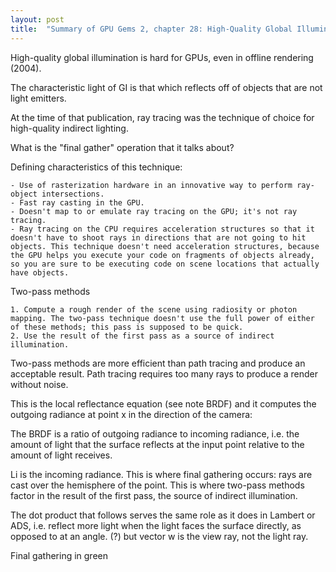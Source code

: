 ```yaml
---
layout: post
title:  "Summary of GPU Gems 2, chapter 28: High-Quality Global Illumination Rendering Using Rasterization"
---
```

High-quality global illumination is hard for GPUs, even in offline rendering (2004).

The characteristic light of GI is that which reflects off of objects that are not light emitters.

At the time of that publication, ray tracing was the technique of choice for high-quality indirect lighting.

What is the "final gather" operation that it talks about?

Defining characteristics of this technique:

	- Use of rasterization hardware in an innovative way to perform ray-object intersections.
	- Fast ray casting in the GPU.
	- Doesn't map to or emulate ray tracing on the GPU; it's not ray tracing.
	- Ray tracing on the CPU requires acceleration structures so that it doesn't have to shoot rays in directions that are not going to hit objects. This technique doesn't need acceleration structures, because the GPU helps you execute your code on fragments of objects already, so you are sure to be executing code on scene locations that actually have objects.

Two-pass methods

	1. Compute a rough render of the scene using radiosity or photon mapping. The two-pass technique doesn't use the full power of either of these methods; this pass is supposed to be quick.
	2. Use the result of the first pass as a source of indirect illumination.

Two-pass methods are more efficient than path tracing and produce an acceptable result. Path tracing requires too many rays to produce a render without noise.

This is the local reflectance equation (see note BRDF) and it computes the outgoing radiance at point x in the direction of the camera:



The BRDF is a ratio of outgoing radiance to incoming radiance, i.e. the amount of light that the surface reflects at the input point relative to the amount of light receives.

Li is the incoming radiance. This is where final gathering occurs: rays are cast over the hemisphere of the point. This is where two-pass methods factor in the result of the first pass, the source of indirect illumination.

The dot product that follows serves the same role as it does in Lambert or ADS, i.e. reflect more light when the light faces the surface directly, as opposed to at an angle. (?) but vector w is the view ray, not the light ray.

Final gathering in green